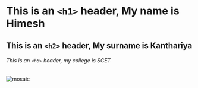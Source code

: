 # This is an `<h1>` header, My name is Himesh 
## This is an `<h2>` header, My surname is Kanthariya
###### This is an `<h6>` header, my college is SCET

![mosaic](https://github.com/user-attachments/assets/7b272eda-3f5d-4701-9e49-84bbde2b84ff)
